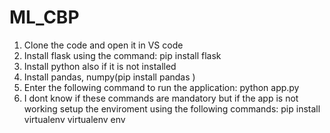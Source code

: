 # ML_CBP

1) Clone the code and open it in VS code
2) Install flask using the command:
pip install flask
3) Install python also if it is not installed
4) Install pandas, numpy(pip install pandas )
5) Enter the following command to run the application:
python app.py
6) I dont know if these commands are mandatory but if the app is not working setup the enviroment using the following commands:
    pip install virtualenv
    virtualenv env
